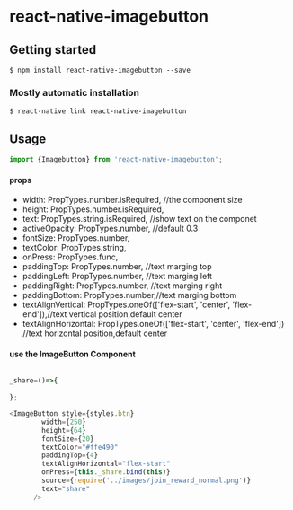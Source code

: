 
# react-native-imagebutton

## Getting started

`$ npm install react-native-imagebutton --save`

### Mostly automatic installation

`$ react-native link react-native-imagebutton`


## Usage
```javascript
import {Imagebutton} from 'react-native-imagebutton';
```
#### props
-   width: PropTypes.number.isRequired, //the component size
-   height: PropTypes.number.isRequired,
-   text: PropTypes.string.isRequired, //show text on the componet
-   activeOpacity: PropTypes.number,  //default 0.3 
-   fontSize: PropTypes.number,
-   textColor: PropTypes.string,
-   onPress: PropTypes.func,
-   paddingTop: PropTypes.number, //text marging top
-   paddingLeft: PropTypes.number, //text marging left
-   paddingRight: PropTypes.number, //text marging right
-   paddingBottom: PropTypes.number,//text marging bottom
-   textAlignVertical: PropTypes.oneOf(['flex-start', 'center', 'flex-end']),//text vertical position,default center
-   textAlignHorizontal: PropTypes.oneOf(['flex-start', 'center', 'flex-end']) //text horizontal position,default center

#### use the ImageButton Component
```javascript

_share=()=>{
    
};

<ImageButton style={styles.btn}
        width={250}
        height={64}
        fontSize={20}
        textColor="#ffe490"
        paddingTop={4}
        textAlignHorizontal="flex-start"
        onPress={this._share.bind(this)}
        source={require('../images/join_reward_normal.png')}
        text="share"
      />
```


